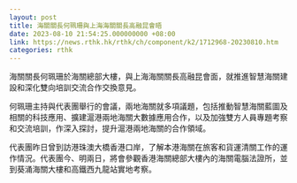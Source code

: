 ```yaml
---
layout: post
title: 海關關長何珮珊與上海海關關長高融昆會晤
date: 2023-08-10 21:54:25.000000000 +08:00
link: https://news.rthk.hk/rthk/ch/component/k2/1712968-20230810.htm
categories: rthk
---
```


海關關長何珮珊於海關總部大樓，與上海海關關長高融昆會面，就推進智慧海關建設和深化雙向培訓交流合作交換意見。

何珮珊主持與代表團舉行的會議，兩地海關就多項議題，包括推動智慧海關藍圖及相關的科技應用、擴建滬港兩地海關大數據應用合作，以及加強雙方人員專題考察和交流培訓，作深入探討，提升滬港兩地海關的合作領域。

代表團昨日曾到訪港珠澳大橋香港口岸，了解本港海關在旅客和貨運清關工作的運作情況。代表團今、明兩日，將會參觀香港海關總部大樓內的海關電腦法證所，並到葵涌海關大樓和高鐵西九龍站實地考察。
